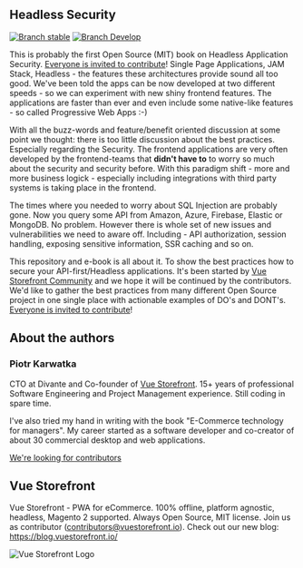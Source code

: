 ## Headless Security

<a href="https://github.com/DivanteLtd/headless-security.org"><img src="https://img.shields.io/badge/stable%20branch-master-blue.svg" alt="Branch stable"></a>
<a href="https://slack.vuestorefront.io">![Branch Develop](https://img.shields.io/badge/community%20chat-slack-FF1493.svg)</a>

This is probably the first Open Source (MIT) book on Headless Application Security. [Everyone is invited to contribute](CONTRIBUTING.md)!
Single Page Applications, JAM Stack, Headless - the features these architectures provide sound all too good. We've been told the apps can be now developed at two different speeds - so we can experiment with new shiny frontend features. The applications are faster than ever and even include some native-like features - so called Progressive Web Apps :-)

With all the buzz-words and feature/benefit oriented discussion at some point we thought: there is too little discussion about the best practices. Especially regarding the Security.
The frontend applications are very often developed by the frontend-teams that **didn't have to** to worry so much about the security and security before. With this paradigm shift - more and more business logick - especially including integrations with third party systems is taking place in the frontend. 

The times where you needed to worry about SQL Injection are probably gone. Now you query some API from Amazon, Azure, Firebase, Elastic or MongoDB. No problem. However there is whole set of new issues and vulnerabilities we need to aware off. Including - API authorization, session handling, exposing sensitive information, SSR caching and so on.

This repository and e-book is all about it. To show the best practices how to secure your API-first/Headless applications. It's been started by <a href="https://vuestorefront.io">Vue Storefront Community</a> and we hope it will be continued by the contributors. We'd like to gather the best practices from many different Open Source project in one single place with actionable examples of DO's and DONT's. [Everyone is invited to contribute](CONTRIBUTING.md)!


## About the authors

### Piotr Karwatka

CTO at Divante and Co-founder of <a href="https://vuestorefront.io">Vue Storefront</a>. 15+ years of professional Software Engineering and Project Management experience. Still coding in spare time.

I've also tried my hand in writing with the book "E-Commerce technology for managers". My career started as a software developer and co-creator of about 30 commercial desktop and web applications.

[We're looking for contributors](CONTRIBUTING.md)

## Vue Storefront

Vue Storefront - PWA for eCommerce. 100% offline, platform agnostic, headless, Magento 2 supported. Always Open Source, MIT license. Join us as contributor (contributors@vuestorefront.io). Check out our new blog: https://blog.vuestorefront.io/

![Vue Storefront Logo](https://camo.githubusercontent.com/48c886ac0703e3a46bc0ec963e20f126337229fc/68747470733a2f2f643968687267346d6e767a6f772e636c6f756466726f6e742e6e65742f7777772e76756573746f726566726f6e742e696f2f32383062313964302d6c6f676f2d76735f3062793032633062793032633030303030302e6a7067)
